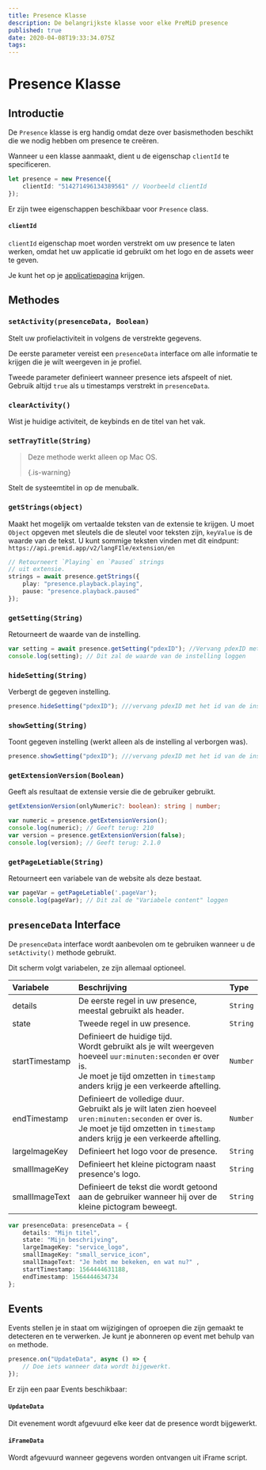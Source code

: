 ```yaml
---
title: Presence Klasse
description: De belangrijkste klasse voor elke PreMiD presence
published: true
date: 2020-04-08T19:33:34.075Z
tags:
---
```


# Presence Klasse

## Introductie

De `Presence` klasse is erg handig omdat deze over basismethoden beschikt die we nodig hebben om presence te creëren.

 Wanneer u een klasse aanmaakt, dient u de eigenschap `clientId` te specificeren.

```typescript
let presence = new Presence({
    clientId: "514271496134389561" // Voorbeeld clientId
});
```

Er zijn twee eigenschappen beschikbaar voor `Presence` class.

#### `clientId`

`clientId` eigenschap moet worden verstrekt om uw presence te laten werken, omdat het uw applicatie id gebruikt om het logo en de assets weer te geven.

Je kunt het op je [applicatiepagina](https://discordapp.com/developers/applications) krijgen.

## Methodes

### `setActivity(presenceData, Boolean)`

Stelt uw profielactiviteit in volgens de verstrekte gegevens.

De eerste parameter vereist een `presenceData` interface om alle informatie te krijgen die je wilt weergeven in je profiel.

Tweede parameter definieert wanneer presence iets afspeelt of niet. Gebruik altijd `true` als u timestamps verstrekt in `presenceData`.

### `clearActivity()`

Wist je huidige activiteit, de keybinds en de titel van het vak.

### `setTrayTitle(String)`

> Deze methode werkt alleen op Mac OS. 
> 
> {.is-warning}

Stelt de systeemtitel in op de menubalk.

### `getStrings(object)`

Maakt het mogelijk om vertaalde teksten van de extensie te krijgen. U moet `Object` opgeven met sleutels die de sleutel voor teksten zijn, `keyValue` is de waarde van de tekst. U kunt sommige teksten vinden met dit eindpunt: `https://api.premid.app/v2/langFIle/extension/en`

```typescript
// Retourneert `Playing` en `Paused` strings
// uit extensie.
strings = await presence.getStrings({
    play: "presence.playback.playing",
    pause: "presence.playback.paused"
});
```

### `getSetting(String)`
Retourneert de waarde van de instelling.
```typescript
var setting = await presence.getSetting("pdexID"); //Vervang pdexID met de id van de instelling
console.log(setting); // Dit zal de waarde van de instelling loggen
```

### `hideSetting(String)`
Verbergt de gegeven instelling.
```typescript
presence.hideSetting("pdexID"); ///vervang pdexID met het id van de instelling
```

### `showSetting(String)`
Toont gegeven instelling (werkt alleen als de instelling al verborgen was).
```typescript
presence.showSetting("pdexID"); ///vervang pdexID met het id van de instelling
```

### `getExtensionVersion(Boolean)`
Geeft als resultaat de extensie versie die de gebruiker gebruikt.
```typescript
getExtensionVersion(onlyNumeric?: boolean): string | number;

var numeric = presence.getExtensionVersion();
console.log(numeric); // Geeft terug: 210
var version = presence.getExtensionVersion(false);
console.log(version); // Geeft terug: 2.1.0
```

### `getPageLetiable(String)`

Retourneert een variabele van de website als deze bestaat.

```typescript
var pageVar = getPageLetiable('.pageVar');
console.log(pageVar); // Dit zal de "Variabele content" loggen
```

## `presenceData` Interface

De `presenceData` interface wordt aanbevolen om te gebruiken wanneer u de `setActivity()` methode gebruikt.

Dit scherm volgt variabelen, ze zijn allemaal optioneel.

<table>
  <thead>
    <tr>
      <th style="text-align:left">Variabele</th>
      <th style="text-align:left">Beschrijving</th>
      <th style="text-align:left">Type</th>
    </tr>
  </thead>
  <tbody>
    <tr>
      <td style="text-align:left">details</td>
      <td style="text-align:left">De eerste regel in uw presence, meestal gebruikt als header.</td>
      <td style="text-align:left"><code>String</code>
      </td>
    </tr>
    <tr>
      <td style="text-align:left">state</td>
      <td style="text-align:left">Tweede regel in uw presence.</td>
      <td style="text-align:left"><code>String</code>
      </td>
    </tr>
    <tr>
      <td style="text-align:left">startTimestamp</td>
      <td style="text-align:left">Definieert de huidige tijd.<br>
        Wordt gebruikt als je wilt weergeven hoeveel <code>uur:minuten:seconden</code> er over is.
          <br>Je moet je tijd omzetten in <code>timestamp</code> anders krijg je een verkeerde
          aftelling.
      </td>
      <td style="text-align:left"><code>Number</code>
      </td>
    </tr>
    <tr>
      <td style="text-align:left">endTimestamp</td>
      <td style="text-align:left">Definieert de volledige duur.
        <br>Gebruikt als je wilt laten zien hoeveel <code>uren:minuten:seconden</code> er over is.
          <br>Je moet je tijd omzetten in <code>timestamp</code> anders krijg je een verkeerde
          aftelling.
      </td>
      <td style="text-align:left"><code>Number</code>
      </td>
    </tr>
    <tr>
      <td style="text-align:left">largeImageKey</td>
      <td style="text-align:left">Definieert het logo voor de presence.</td>
      <td style="text-align:left"><code>String</code>
      </td>
    </tr>
    <tr>
      <td style="text-align:left">smallImageKey</td>
      <td style="text-align:left">Definieert het kleine pictogram naast presence&apos;s logo.</td>
      <td style="text-align:left"><code>String</code>
      </td>
    </tr>
    <tr>
      <td style="text-align:left">smallImageText</td>
      <td style="text-align:left">Definieert de tekst die wordt getoond aan de gebruiker wanneer hij over de kleine
        pictogram beweegt.</td>
      <td style="text-align:left"><code>String</code>
      </td>
    </tr>
  </tbody>
</table>

```typescript
var presenceData: presenceData = {
    details: "Mijn titel",
    state: "Mijn beschrijving",
    largeImageKey: "service_logo",
    smallImageKey: "small_service_icon",
    smallImageText: "Je hebt me bekeken, en wat nu?" ,
    startTimestamp: 1564444631188,
    endTimestamp: 1564444634734
};
```

## Events

Events stellen je in staat om wijzigingen of oproepen die zijn gemaakt te detecteren en te verwerken. Je kunt je abonneren op event met behulp van `on` methode.

```typescript
presence.on("UpdateData", async () => {
    // Doe iets wanneer data wordt bijgewerkt.
});
```

Er zijn een paar Events beschikbaar:

#### `UpdateData`

Dit evenement wordt afgevuurd elke keer dat de presence wordt bijgewerkt.

#### `iFrameData`

Wordt afgevuurd wanneer gegevens worden ontvangen uit iFrame script.
